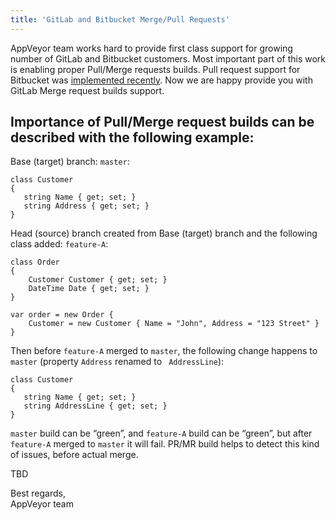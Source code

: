 ```yaml
---
title: 'GitLab and Bitbucket Merge/Pull Requests'
---
```


AppVeyor team works hard to provide first class support for growing number of GitLab and Bitbucket customers. Most important part of this work is enabling proper Pull/Merge requests builds.
Pull request support for Bitbucket was [implemented recently](/blog/2018/08/22/bitbucket-pull-requests/). Now we are happy provide you with GitLab Merge request builds support.

## Importance of Pull/Merge request builds can be described with the following example:

Base (target) branch:
`master`:

```
class Customer 
{
   string Name { get; set; }
   string Address { get; set; }
}
```

Head (source) branch created from Base (target) branch and the following class added:
`feature-A`:

```
class Order 
{
    Customer Customer { get; set; }
    DateTime Date { get; set; }
}

var order = new Order {
    Customer = new Customer { Name = "John", Address = "123 Street" }
}
```

Then before `feature-A` merged to `master`, the following change happens to `master` (property `Address` renamed to ` AddressLine`):

```
class Customer 
{
   string Name { get; set; }
   string AddressLine { get; set; }
}
```

`master` build can be “green”, and `feature-A` build can be “green”, but after `feature-A` merged to `master` it will fail. PR/MR build helps to detect this kind of issues, before actual merge.

TBD

Best regards,<br>
AppVeyor team
